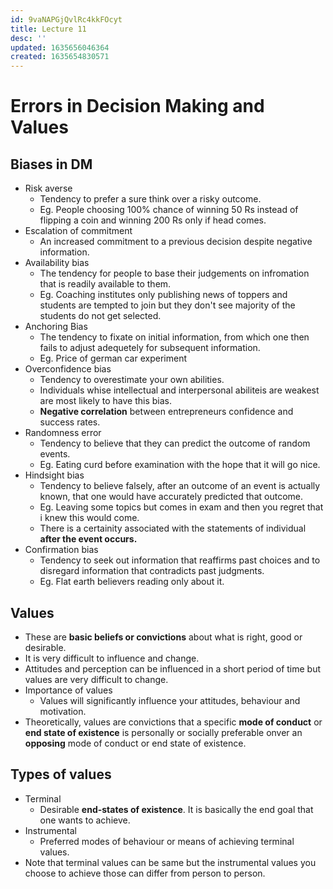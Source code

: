 ```yaml
---
id: 9vaNAPGjQvlRc4kkFOcyt
title: Lecture 11
desc: ''
updated: 1635656046364
created: 1635654830571
---
```


# Errors in Decision Making and Values

## Biases in DM
* Risk averse
    * Tendency to prefer a sure think over a risky outcome.
    * Eg. People choosing 100% chance of winning 50 Rs instead of flipping a coin and winning 200 Rs only if head comes.
* Escalation of commitment
    * An increased commitment to a previous decision despite negative information.
* Availability bias
    * The tendency for people to base their judgements on infromation that is readily available to them.
    * Eg. Coaching institutes only publishing news of toppers and students are tempted to join but they don't see majority of the students do not get selected.
* Anchoring Bias
    * The tendency to fixate on initial information, from which one then fails to adjust adequetely for subsequent information.
    * Eg. Price of german car experiment
* Overconfidence bias
    * Tendency to overestimate your own abilities.
    * Individuals whise intellectual and interpersonal abiliteis are weakest are most likely to have this bias.
    * **Negative correlation** between entrepreneurs confidence and success rates.
* Randomness error
    * Tendency to believe that they can predict the outcome of random events.
    * Eg. Eating curd before examination with the hope that it will go nice.
* Hindsight bias
    * Tendency to believe falsely, after an outcome of an event is actually known, that one would have accurately predicted that outcome.
    * Eg. Leaving some topics but comes in exam and then you regret that i knew this would come.
    * There is a certainity associated with the statements of individual **after the event occurs.**
* Confirmation bias
    * Tendency to seek out information that reaffirms past choices and to disregard information that contradicts past judgments.
    * Eg. Flat earth believers reading only about it.

## Values
* These are **basic beliefs or convictions** about what is right, good or desirable.
* It is very difficult to influence and change.
* Attitudes and perception can be influenced in a short period of time but values are very difficult to change.
* Importance of values
    * Values will significantly influence your attitudes, behaviour and motivation.
* Theoretically, values are convictions that a specific **mode of conduct** or **end state of existence** is personally or socially preferable onver an **opposing** mode of conduct or end state of existence.

## Types of values
* Terminal
    * Desirable **end-states of existence**. It is basically the end goal that one wants to achieve.
* Instrumental
    * Preferred modes of behaviour or means of achieving terminal values.
* Note that terminal values can be same but the instrumental values you choose to achieve those can differ from person to person.